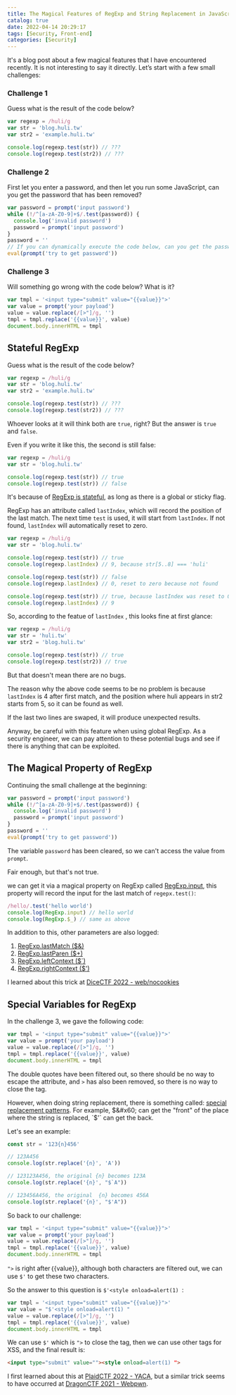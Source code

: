 ```yaml
---
title: The Magical Features of RegExp and String Replacement in JavaScript
catalog: true
date: 2022-04-14 20:29:17
tags: [Security, Front-end]
categories: [Security]
---
```


<img src="/img/javascript-magic-of-string-and-regexp/cover-en.png" style="display:none;">

It's a blog post about a few magical features that I have encountered recently. It is not interesting to say it directly. Let’s start with a few small challenges:

<!-- more -->

### Challenge 1

Guess what is the result of the code below?

``` js
var regexp = /huli/g
var str = 'blog.huli.tw'
var str2 = 'example.huli.tw'

console.log(regexp.test(str)) // ???
console.log(regexp.test(str2)) // ???
```

### Challenge 2

First let you enter a password, and then let you run some JavaScript, can you get the password that has been removed?

``` js
var password = prompt('input password')
while (!/^[a-zA-Z0-9]+$/.test(password)) {
  console.log('invalid password')
  password = prompt('input password')
}
password = ''
// If you can dynamically execute the code below, can you get the password?
eval(prompt('try to get password'))
```

### Challenge 3

Will something go wrong with the code below? What is it?

``` js
var tmpl = '<input type="submit" value="{{value}}">'
var value = prompt('your payload')
value = value.replace(/[>"]/g, '')
tmpl = tmpl.replace('{{value}}', value)
document.body.innerHTML = tmpl
```

## Stateful RegExp

Guess what is the result of the code below?

``` js
var regexp = /huli/g
var str = 'blog.huli.tw'
var str2 = 'example.huli.tw'

console.log(regexp.test(str)) // ???
console.log(regexp.test(str2)) // ???
```

Whoever looks at it will think both are `true`, right? But the answer is `true` and `false`.

Even if you write it like this, the second is still false:

``` js
var regexp = /huli/g
var str = 'blog.huli.tw'

console.log(regexp.test(str)) // true
console.log(regexp.test(str)) // false
```

It's because of [RegExp is stateful](https://developer.mozilla.org/en-US/docs/Web/JavaScript/Reference/Global_Objects/RegExp/test), as long as there is a global or sticky flag.

RegExp has an attribute called `lastIndex`, which will record the position of the last match. The next time `test` is used, it will start from `lastIndex`. If not found, `lastIndex` will automatically reset to zero.

``` js
var regexp = /huli/g
var str = 'blog.huli.tw'

console.log(regexp.test(str)) // true
console.log(regexp.lastIndex) // 9, because str[5..8] === 'huli' 

console.log(regexp.test(str)) // false
console.log(regexp.lastIndex) // 0, reset to zero because not found

console.log(regexp.test(str)) // true, because lastIndex was reset to 0
console.log(regexp.lastIndex) // 9
```

So, according to the featue of `lastIndex` , this looks fine at first glance:

``` js
var regexp = /huli/g
var str = 'huli.tw' 
var str2 = 'blog.huli.tw'

console.log(regexp.test(str)) // true
console.log(regexp.test(str2)) // true
```

But that doesn't mean there are no bugs.

The reason why the above code seems to be no problem is because `lastIndex` is 4 after first match, and the position where huli appears in str2 starts from 5, so it can be found as well.

If the last two lines are swaped, it will produce unexpected results.

Anyway, be careful with this feature when using global RegExp. As a security engineer, we can pay attention to these potential bugs and see if there is anything that can be exploited.

## The Magical Property of RegExp

Continuing the small challenge at the beginning:

``` js
var password = prompt('input password')
while (!/^[a-zA-Z0-9]+$/.test(password)) {
  console.log('invalid password')
  password = prompt('input password')
}
password = ''
eval(prompt('try to get password'))
```

The variable `password` has been cleared, so we can't access the value from `prompt`.

Fair enough, but that's not true.

we can get it via a magical property on RegExp called [RegExp.input](https://developer.mozilla.org/en-US/docs/Web/JavaScript/Reference/Global_Objects/RegExp/input), this property will record the input for the last match of `regepx.test()`:

``` js
/hello/.test('hello world')
console.log(RegExp.input) // hello world
console.log(RegExp.$_) // same as above
```

In addition to this, other parameters are also logged:

1. [RegExp.lastMatch ($&)](https://developer.mozilla.org/en-US/docs/Web/JavaScript/Reference/Global_Objects/RegExp/lastMatch)
2. [RegExp.lastParen ($+)](https://developer.mozilla.org/en-US/docs/Web/JavaScript/Reference/Global_Objects/RegExp/lastParen)
3. [RegExp.leftContext ($&#x60;)](https://developer.mozilla.org/en-US/docs/Web/JavaScript/Reference/Global_Objects/RegExp/leftContext)
4. [RegExp.rightContext ($')](https://developer.mozilla.org/en-US/docs/Web/JavaScript/Reference/Global_Objects/RegExp/rightContext)

I learned about this trick at [DiceCTF 2022 - web/nocookies](https://blog.bawolff.net/2022/02/write-up-for-dicectf-2022-nocookies.html)

## Special Variables for RegExp

In the challenge 3, we gave the following code:

``` js
var tmpl = '<input type="submit" value="{{value}}">'
var value = prompt('your payload')
value = value.replace(/[>"]/g, '')
tmpl = tmpl.replace('{{value}}', value)
document.body.innerHTML = tmpl
```

The double quotes have been filtered out, so there should be no way to escape the attribute, and `>` has also been removed, so there is no way to close the tag.

However, when doing string replacement, there is something called: [special replacement patterns](https://developer.mozilla.org/en-US/docs/Web/JavaScript/Reference/Global_Objects/String/replace#specifying_a_string_as_a_parameter). For example, $&#x60; can get the "front" of the place where the string is replaced, `$'` can get the back.

Let's see an example:

``` js
const str = '123{n}456'

// 123A456
console.log(str.replace('{n}', 'A'))

// 123123A456, the original {n} becomes 123A
console.log(str.replace('{n}', "$`A"))

// 123456A456, the original  {n} becomes 456A
console.log(str.replace('{n}', "$'A"))
```

So back to our challenge:

``` js
var tmpl = '<input type="submit" value="{{value}}">'
var value = prompt('your payload')
value = value.replace(/[>"]/g, '')
tmpl = tmpl.replace('{{value}}', value)
document.body.innerHTML = tmpl
```

`">` is right after｛{value}}, although both characters are filtered out, we can use `$'` to get these two characters.

So the answer to this question is `$'<style onload=alert(1) `:

``` js
var tmpl = '<input type="submit" value="{{value}}">'
var value = "$'<style onload=alert(1) "
value = value.replace(/[>"]/g, '')
tmpl = tmpl.replace('{{value}}', value)
document.body.innerHTML = tmpl
```

We can use `$'` which is `">` to close the tag, then we can use other tags for XSS, and the final result is:

``` html
<input type="submit" value=""><style onload=alert(1) ">
```

I first learned about this at [PlaidCTF 2022 - YACA](https://gitea.nitowa.xyz/nitowa/PlaidCTF-YACA), but a similar trick seems to have occurred at [DragonCTF 2021 - Webpwn](https://balsn.tw/ctf_writeup/20211127-dragonctf2021/#webpwn).
